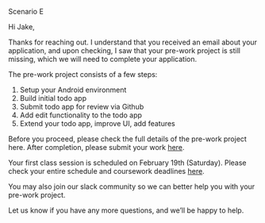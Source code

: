 Scenario E

Hi Jake,

Thanks for reaching out. I understand that you received an email about your application, and upon checking, I saw that your pre-work project is still missing, which we will need to complete your application.

The pre-work project consists of a few steps:

1.	Setup your Android environment
2.	Build initial todo app
3.	Submit todo app for review via Github
4.	Add edit functionality to the todo app
5.	Extend your todo app, improve UI, add features

Before you proceed, please check the full details of the pre-work project here. After completion, please submit your work [here]( https://apply.codepath.org/dashboard/).

Your first class session is scheduled on February 19th (Saturday). Please check your entire schedule and coursework deadlines [here]( https://courses.codepath.org/courses/android_university/pages/schedule).

You may also join our slack community so we can better help you with your pre-work project.

Let us know if you have any more questions, and we’ll be happy to help.

